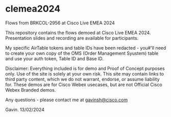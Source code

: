 # clemea2024
Flows from BRKCOL-2956 at Cisco Live EMEA 2024

This repository contains the flows demoed at Cisco Live EMEA 2024.  Presentation slides and recording are available for participants. 

My specific AirTable tokens and table IDs have been redacted - you#'ll need to create your own copy of the OMS (Order Management Syustem) table and use your auth token, Table ID and Base ID.

Disclaimer: Everything included is for demo and Proof of Concept purposes only. Use of the site is solely at your own risk. This site may contain links to third party content, which we do not warrant, endorse, or assume liability for. These demos are for Cisco Webex usecases, but are not Official Cisco Webex Branded demos.

Any questions - please contact me at gavinsh@cisco.com

Gavin.
13/02/2024
